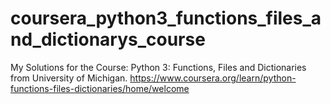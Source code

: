 # coursera_python3_functions_files_and_dictionarys_course
My Solutions for the Course: Python 3: Functions, Files and Dictionaries from University of Michigan. https://www.coursera.org/learn/python-functions-files-dictionaries/home/welcome
